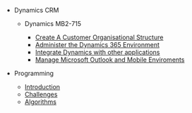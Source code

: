 - Dynamics CRM 

    - Dynamics MB2-715

        - [Create A Customer Organisational Structure](README.md)
        - [Administer the Dynamics 365 Environment](environment.md)
        - [Integrate Dynamics with other applications](applications.md)
        - [Manage Microsoft Outlook and Mobile Enviroments](environment.md)



 
<!-- - Dynamics MB2-716 -->


- Programming  

    - [Introduction](introduction.md)
    - [Challenges](challenges.md)
    - [Algorithms](algorithms.md)

